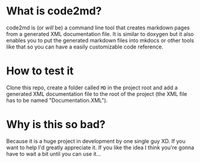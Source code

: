 # What is code2md?

code2md is (or _will_ be) a command line tool that creates markdown pages from a generated XML documentation file. It is similar to doxygen but it also enables you to put the generated markdown files into mkdocs or other tools like that so you can have a easily customizable code reference.

# How to test it

Clone this repo, create a folder called `MD` in the project root and add a generated XML documentation file to the root of the project (the XML file has to be named "Documentation.XML").

# Why is this so bad?

Because it is a huge project in development by one single guy XD. If you want to help I'd greatly appreciate it. If you like the idea I think you're gonna have to wait a bit until you can use it...
